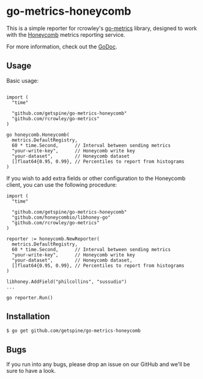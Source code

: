 go-metrics-honeycomb
====================

This is a simple reporter for rcrowley's
[go-metrics](https://github.com/rcrowley/go-metrics) library, designed to work
with the [Honeycomb](https://honeycomb.io/) metrics reporting service.

For more information, check out the [GoDoc](https://godoc.org/github.com/getspine/go-metrics-honeycomb).

Usage
-----

Basic usage:

```golang

import (
  "time"

  "github.com/getspine/go-metrics-honeycomb"
  "github.com/rcrowley/go-metrics"
)

go honeycomb.Honeycomb(
  metrics.DefaultRegistry,
  60 * time.Second,      // Interval between sending metrics
  "your-write-key",      // Honeycomb write key
  "your-dataset",        // Honeycomb dataset
  []float64{0.95, 0.99}, // Percentiles to report from histograms
)
```

If you wish to add extra fields or other configuration to the Honeycomb client, you
can use the following procedure:

```golang
import (
  "time"

  "github.com/getspine/go-metrics-honeycomb"
  "github.com/honeycombio/libhoney-go"
  "github.com/rcrowley/go-metrics"
)

reporter := honeycomb.NewReporter(
  metrics.DefaultRegistry,
  60 * time.Second,      // Interval between sending metrics
  "your-write-key",      // Honeycomb write key
  "your-dataset",        // Honeycomb dataset,
  []float64{0.95, 0.99}, // Percentiles to report from histograms
)

libhoney.AddField("philcollins", "sussudio")
...

go reporter.Run()
```

Installation
------------

```bash
$ go get github.com/getspine/go-metrics-honeycomb
```

Bugs
----

If you run into any bugs, please drop an issue on our GitHub and we'll be sure
to have a look.
